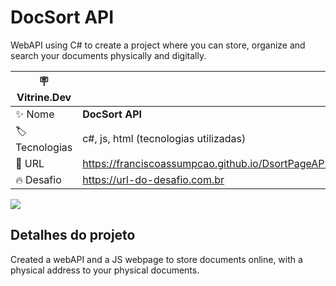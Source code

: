 # DocSort API

WebAPI using C# to create a project where you can store, organize and search your documents physically and digitally.

| :placard: Vitrine.Dev |     |
| -------------  | --- |
| :sparkles: Nome        | **DocSort API**
| :label: Tecnologias | c#, js, html (tecnologias utilizadas)
| :rocket: URL         | https://franciscoassumpcao.github.io/DsortPageAPI/
| :fire: Desafio     | https://url-do-desafio.com.br

<!-- Inserir imagem com a #vitrinedev ao final do link -->
![](https://via.placeholder.com/1200x500.png?text=imagem+lindona+do+meu+projeto#vitrinedev)

## Detalhes do projeto

Created a webAPI and a JS webpage to store documents online, with a physical address to your physical documents.
